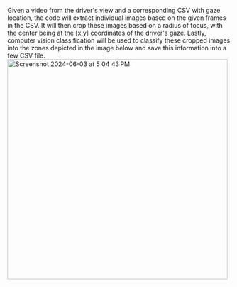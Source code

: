 Given a video from the driver's view and a corresponding CSV with gaze location, the code will extract individual images based on the given frames in the CSV. It will then crop these images based on a radius of focus, with the center being at the [x,y] coordinates of the driver's gaze. Lastly, computer vision classification will be used to classify these cropped images into the zones depicted in the image below and save this information into a few CSV file.
<img width="496" alt="Screenshot 2024-06-03 at 5 04 43 PM" src="https://github.com/jiya0606/gaze_zone_extraction/assets/79244584/1df65fbf-0ba6-4995-9235-39894c96a5c0">
